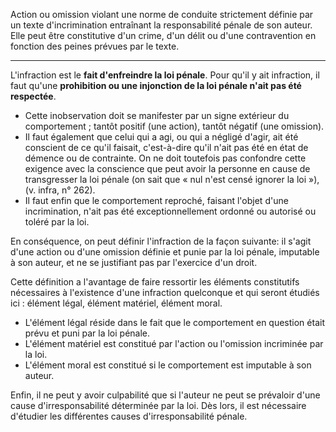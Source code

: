 Action ou omission violant une norme de conduite strictement définie par un texte d'incrimination entraînant la responsabilité pénale de son auteur. Elle peut être constitutive d'un crime, d'un délit ou d'une contravention en fonction des peines prévues par le texte.

---
L'infraction est le **fait d'enfreindre la loi pénale**. Pour qu'il y ait infraction, il faut qu'une **prohibition ou une injonction de la loi pénale n'ait pas été respectée**.
- Cette inobservation doit se manifester par un signe extérieur du comportement ; tantôt positif (une action), tantôt négatif (une omission).
- Il faut également que celui qui a agi, ou qui a négligé d'agir, ait été conscient de ce qu'il faisait, c'est-à-dire qu'il n'ait pas été en état de démence ou de contrainte. On ne doit toutefois pas confondre cette exigence avec la conscience que peut avoir la personne en cause de transgresser la loi pénale (on sait que « nul n'est censé ignorer la loi »), (v. infra, n° 262).
- Il faut enfin que le comportement reproché, faisant l'objet d'une incrimination, n'ait pas été exceptionnellement ordonné ou autorisé ou toléré par la loi.

En conséquence, on peut définir l'infraction de la façon suivante: il s'agit d'une action ou d'une omission définie et punie par la loi pénale, imputable à son auteur, et ne se justifiant pas par l'exercice d'un droit.

Cette définition a l'avantage de faire ressortir les éléments constitutifs nécessaires à l'existence d'une infraction quelconque et qui seront étudiés ici : élément légal, élément matériel, élément moral.
- L'élément légal réside dans le fait que le comportement en question était prévu et puni par la loi pénale.
- L'élément matériel est constitué par l'action ou l'omission incriminée par la loi.
- L'élément moral est constitué si le comportement est imputable à son auteur.

Enfin, il ne peut y avoir culpabilité que si l'auteur ne peut se prévaloir d'une cause d'irresponsabilité déterminée par la loi. Dès lors, il est nécessaire d'étudier les différentes causes d'irresponsabilité pénale.